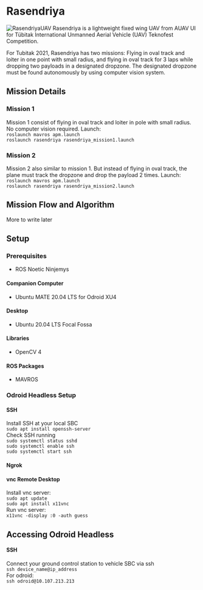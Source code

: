 # Rasendriya  
![RasendriyaUAV](https://github.com/rizkymille/rasendriya-auav-ui/blob/main/docs/rasendriya.jpg)
Rasendriya is a lightweight fixed wing UAV from AUAV UI for Tübitak International Unmanned Aerial Vehicle (UAV) Teknofest Competition.

For Tubitak 2021, Rasendriya has two missions: Flying in oval track and loiter in one point with small radius, and flying in oval track for 3 laps while dropping two payloads in a designated dropzone. The designated dropzone must be found autonomously by using computer vision system.

## Mission Details
### Mission 1
Mission 1 consist of flying in oval track and loiter in pole with small radius. No computer vision required. Launch:  
`roslaunch mavros apm.launch`  
`roslaunch rasendriya rasendriya_mission1.launch`  
### Mission 2
Mission 2 also similar to mission 1. But instead of flying in oval track, the plane must track the dropzone and drop the payload 2 times. Launch:  
`roslaunch mavros apm.launch`  
`roslaunch rasendriya rasendriya_mission2.launch`  

## Mission Flow and Algorithm
More to write later

## Setup
### Prerequisites
- ROS Noetic Ninjemys

#### Companion Computer
- Ubuntu MATE 20.04 LTS for Odroid XU4

#### Desktop
- Ubuntu 20.04 LTS Focal Fossa

#### Libraries
- OpenCV 4

#### ROS Packages
- MAVROS

### Odroid Headless Setup
#### SSH
Install SSH at your local SBC  
  `sudo apt install openssh-server`  
Check SSH running  
  `sudo systemctl status sshd`  
  `sudo systemctl enable ssh`  
  `sudo systemctl start ssh`  

#### Ngrok

#### vnc Remote Desktop  
Install vnc server:  
`sudo apt update`  
`sudo apt install x11vnc`  
Run vnc server:  
`x11vnc -display :0 -auth guess`  

## Accessing Odroid Headless  
#### SSH  
Connect your ground control station to vehicle SBC via ssh  
`ssh device_name@ip_address`  
For odroid:  
`ssh odroid@10.107.213.213`  

